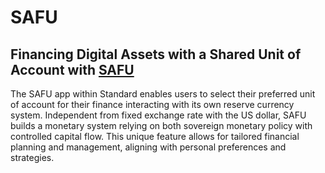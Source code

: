# SAFU


## **Financing Digital Assets with a Shared Unit of Account with [SAFU](./src/safu/README.md)**
 
 The SAFU app within Standard enables users to select their preferred unit of account for their finance interacting with its own reserve currency system. Independent from fixed exchange rate with the US dollar, SAFU builds a monetary system relying on both sovereign monetary policy with controlled capital flow. This unique feature allows for tailored financial planning and management, aligning with personal preferences and strategies.
